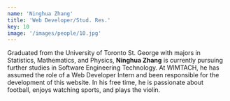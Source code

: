```yaml
---
name: 'Ninghua Zhang'
title: 'Web Developer/Stud. Res.'
key: 10
image: '/images/people/10.jpg'
---
```

Graduated from the University of Toronto St. George with majors in Statistics, Mathematics, and Physics, **Ninghua Zhang** is currently pursuing further studies in Software Engineering Technology. At WIMTACH, he has assumed the role of a Web Developer Intern and been responsible for the development of this website. In his free time, he is passionate about football, enjoys watching sports, and plays the violin.